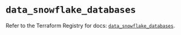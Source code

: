 # `data_snowflake_databases`

Refer to the Terraform Registry for docs: [`data_snowflake_databases`](https://registry.terraform.io/providers/snowflakedb/snowflake/1.2.1/docs/data-sources/databases).
